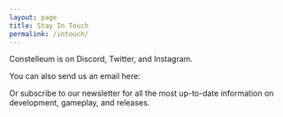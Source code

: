 ```yaml
---
layout: page
title: Stay In Touch
permalink: /intouch/
---
```


Constelleum is on Discord, Twitter, and Instagram.

You can also send us an email here:


Or subscribe to our newsletter for all the most up-to-date information on development, gameplay, and releases.
